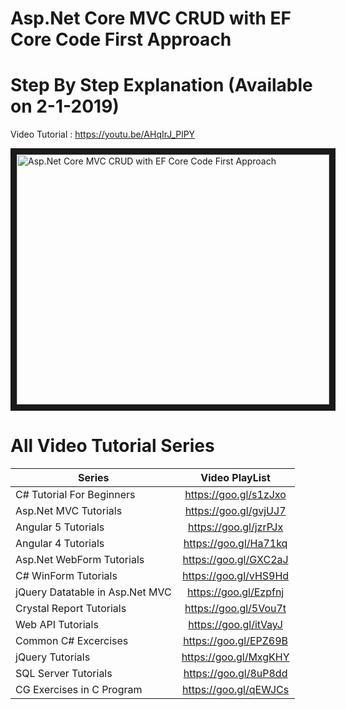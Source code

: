 # Asp.Net Core MVC CRUD with EF Core Code First Approach


 # Step By Step Explanation (Available on 2-1-2019)

  Video Tutorial : https://youtu.be/AHqIrJ_PlPY
 
 <a href="http://www.youtube.com/watch?feature=player_embedded&v=AHqIrJ_PlPY
" target="_blank"><img src="http://img.youtube.com/vi/AHqIrJ_PlPY/0.jpg" 
alt="Asp.Net Core MVC CRUD with EF Core Code First Approach" width="500" height="400" border="10" /></a>


# All Video Tutorial Series
| Series        | Video PlayList          |
| ------------- |:-------------:|
| C# Tutorial For Beginners      | https://goo.gl/s1zJxo |
| Asp.Net MVC Tutorials      | https://goo.gl/gvjUJ7      |
| Angular 5 Tutorials | https://goo.gl/jzrPJx      |
| Angular 4 Tutorials | https://goo.gl/Ha71kq      |
| Asp.Net WebForm Tutorials | https://goo.gl/GXC2aJ      |
| C# WinForm Tutorials | https://goo.gl/vHS9Hd      |
| jQuery Datatable in Asp.Net MVC | https://goo.gl/Ezpfnj      |
| Crystal Report Tutorials | https://goo.gl/5Vou7t      |
| Web API Tutorials | https://goo.gl/itVayJ     |
| Common C# Excercises | https://goo.gl/EPZ69B     |
| jQuery Tutorials | https://goo.gl/MxgKHY     |
| SQL Server Tutorials | https://goo.gl/8uP8dd      |
| CG Exercises in C Program | https://goo.gl/qEWJCs      |
